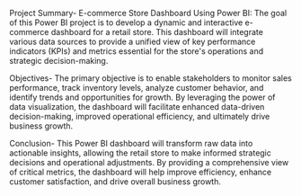 Project Summary-
E-commerce Store Dashboard Using Power BI:
The goal of this Power BI project is to develop a dynamic and interactive e-commerce dashboard for a retail store. This dashboard will integrate various data sources to provide a unified view of key performance indicators (KPIs) and metrics essential for the store's operations and strategic decision-making.

Objectives-
The primary objective is to enable stakeholders to monitor sales performance, track inventory levels, analyze customer behavior, and identify trends and opportunities for growth. By leveraging the power of data visualization, the dashboard will facilitate enhanced data-driven decision-making, improved operational efficiency, and ultimately drive business growth.

Conclusion-
This Power BI dashboard will transform raw data into actionable insights, allowing the retail store to make informed strategic decisions and operational adjustments. By providing a comprehensive view of critical metrics, the dashboard will help improve efficiency, enhance customer satisfaction, and drive overall business growth.
